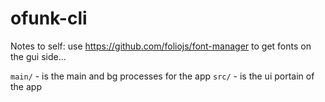 # ofunk-cli

Notes to self:
use https://github.com/foliojs/font-manager to get fonts on the gui side...

`main/` - is the main and bg processes for the app
`src/` - is the ui portain of the app
